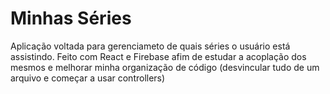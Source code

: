 # Minhas Séries
Aplicação voltada para gerenciameto de quais séries o usuário está assistindo. Feito com React e Firebase afim de estudar a acoplação dos mesmos e melhorar minha organização de código (desvincular tudo de um arquivo e começar a usar controllers)